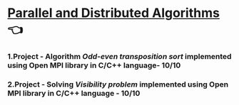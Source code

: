 # [Parallel and Distributed Algorithms](https://www.fit.vut.cz/study/course/13467/.en) :point_left:

### 1.Project - Algorithm *Odd-even transposition sort* implemented using Open MPI library in C/C++ language- 10/10
### 2.Project - Solving *Visibility problem* implemented using Open MPI library in C/C++ language - 10/10
